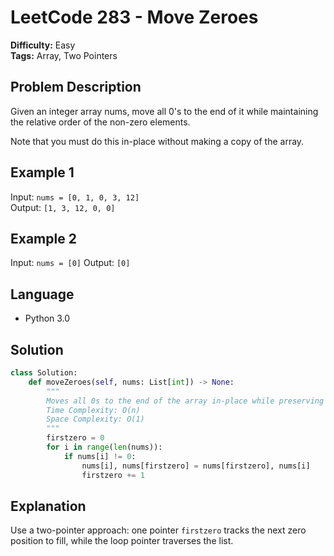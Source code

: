 # LeetCode 283 - Move Zeroes

**Difficulty:** Easy  
**Tags:** Array, Two Pointers

## Problem Description

Given an integer array nums, move all 0's to the end of it while maintaining the relative order of the non-zero elements.

Note that you must do this in-place without making a copy of the array.

## Example 1

Input: `nums = [0, 1, 0, 3, 12]`  
Output: `[1, 3, 12, 0, 0]`

## Example 2

Input: `nums = [0]`
Output: `[0]`
 

## Language

- Python 3.0

## Solution
```python
class Solution:
    def moveZeroes(self, nums: List[int]) -> None:
        """
        Moves all 0s to the end of the array in-place while preserving the order of non-zero elements.
        Time Complexity: O(n)
        Space Complexity: O(1)
        """
        firstzero = 0
        for i in range(len(nums)):
            if nums[i] != 0:
                nums[i], nums[firstzero] = nums[firstzero], nums[i]
                firstzero += 1
```

## Explanation

Use a two-pointer approach: one pointer `firstzero` tracks the next zero position to fill, while the loop pointer traverses the list.

